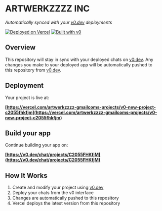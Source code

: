 # ARTWERKZZZZ INC

*Automatically synced with your [v0.dev](https://v0.dev) deployments*

[![Deployed on Vercel](https://img.shields.io/badge/Deployed%20on-Vercel-black?style=for-the-badge&logo=vercel)](https://vercel.com/artwerkzzzz-gmailcoms-projects/v0-new-project-c2055fhkfjm)
[![Built with v0](https://img.shields.io/badge/Built%20with-v0.dev-black?style=for-the-badge)](https://v0.dev/chat/projects/C2055FHKfjM)

## Overview

This repository will stay in sync with your deployed chats on [v0.dev](https://v0.dev).
Any changes you make to your deployed app will be automatically pushed to this repository from [v0.dev](https://v0.dev).

## Deployment

Your project is live at:

**[https://vercel.com/artwerkzzzz-gmailcoms-projects/v0-new-project-c2055fhkfjm](https://vercel.com/artwerkzzzz-gmailcoms-projects/v0-new-project-c2055fhkfjm)**

## Build your app

Continue building your app on:

**[https://v0.dev/chat/projects/C2055FHKfjM](https://v0.dev/chat/projects/C2055FHKfjM)**

## How It Works

1. Create and modify your project using [v0.dev](https://v0.dev)
2. Deploy your chats from the v0 interface
3. Changes are automatically pushed to this repository
4. Vercel deploys the latest version from this repository
